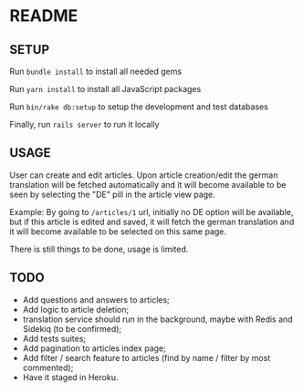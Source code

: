 # README

## SETUP

Run `bundle install` to install all needed gems  

Run `yarn install` to install all JavaScript packages  

Run `bin/rake db:setup` to setup the development and test databases  

Finally, run `rails server` to run it locally

## USAGE

User can create and edit articles. Upon article creation/edit the german translation will be fetched automatically and it will become available to be seen by selecting the "DE" pill in the article view page.

Example: By going to `/articles/1` url, initially no DE option will be available, but if this article is edited and saved, it will fetch the german translation and it will become available to be selected on this same page.

There is still things to be done, usage is limited.

## TODO

- Add questions and answers to articles;
- Add logic to article deletion;
- translation service should run in the background, maybe with Redis and Sidekiq (to be confirmed);
- Add tests suites;
- Add pagination to articles index page;
- Add filter / search feature to articles (find by name / filter by most commented);
- Have it staged in Heroku.
